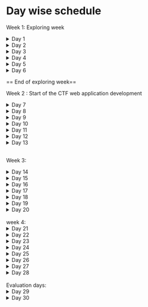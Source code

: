 # Day wise schedule 

Week 1: Exploring week 
<details><summary>Day 1</summary>
<p>
- Signing of the <a href="https://forms.gle/FcyPPRtcKi3Me98m7">NDA</a><br>
- Getting started with Cybersecurity<br>
- Motherboard TPM
- Getting started with git and github
</p>
</details>


<details><summary>Day 2</summary>
<p>

- OS based vulnerabilities
- Getting started with linux commands
- Windows commands prompt

</p>
</details>

<details><summary>Day 3</summary>
<p>
- Introduction of the resources and references and signing of the NDA <br>
- division of teams and responsibilities<br>
- introduction of the final project in brief (CTF web application)<br>

</p>
</details>

<details><summary>Day 4</summary>
<p>
- Basics of networking and how packet switching <br>
- Introduction to Wireshark and the demo <br>
- Introduction  to  Burpsuite and the demo <br>

</p>
</details>


<details><summary>Day 5</summary>
<p>

contents of the day 5 
</p>
</details>


<details><summary>Day 6</summary>
<p>
contents of the day 6 

</p>
</details>

== End of exploring week==<br>

Week 2 : Start of the CTF web application development
<details><summary>Day 7</summary>
<p>

CTF web application with the session management to store the session information of the individual participants 
</p>


</details>


<details><summary>Day 8</summary>
<p>
contents of the day 8

</p>
</details>

<details><summary>Day 9</summary>
<p>
contents of the day

</p>
</details>


<details><summary>Day 10</summary>
<p>
contents of the day

</p>
</details>

<details><summary>Day 11</summary>
<p>
contents of the day

</p>
</details>
<details><summary>Day 12</summary>
<p>
contents of the day

</p>
</details>
<details><summary>Day 13</summary>
<p>
contents of the day

</p>
</details>
<br>

Week 3: 
<details><summary>Day 14</summary>
<p>  
contents of the day

</p>
</details>

<details><summary>Day 15</summary>
<p>
contents of the day

</p>
</details>

<details><summary>Day 16</summary>
<p>
contents of the day

</p>
</details>

<details><summary>Day 17</summary>
<p>
contents of the day

</p>
</details>

<details><summary>Day 18</summary>
<p>
contents of the day

</p>
</details>

<details><summary>Day 19</summary>
<p>
contents of the day

</p>
</details>

<details><summary>Day 20</summary>
<p>
contents of the day

</p>
</details>

<br>
week 4:
<br>

<details><summary>Day 21</summary>
<p>
contents of the day

</p>
</details>


<details><summary>Day 22</summary>
<p>
contents of the day

</p>
</details>


<details><summary>Day 23</summary>
<p>
contents of the day

</p>
</details>



<details><summary>Day 24</summary>
<p>
contents of the day

</p>
</details>



<details><summary>Day 25</summary>
<p>
contents of the day

</p>
</details>



<details><summary>Day 26</summary>
<p>
contents of the day

</p>
</details>



<details><summary>Day 27</summary>
<p>
contents of the day

</p>
</details>



<details><summary>Day 28</summary>
<p>
contents of the day

</p>
</details>
<br>
Evaluation  days:
<br>
<details><summary>Day 29</summary>
<p>
contents of the day

</p>
</details>


<details><summary>Day 30</summary>
<p>
contents of the day

</p>
</details>


